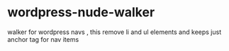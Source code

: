 # wordpress-nude-walker
walker for wordpress navs , this remove li and ul elements and keeps just anchor tag for nav items
